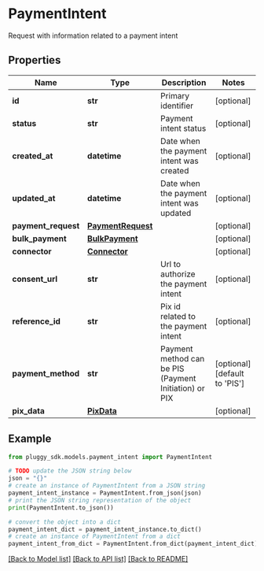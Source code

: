# PaymentIntent

Request with information related to a payment intent

## Properties

Name | Type | Description | Notes
------------ | ------------- | ------------- | -------------
**id** | **str** | Primary identifier | [optional] 
**status** | **str** | Payment intent status | [optional] 
**created_at** | **datetime** | Date when the payment intent was created | [optional] 
**updated_at** | **datetime** | Date when the payment intent was updated | [optional] 
**payment_request** | [**PaymentRequest**](PaymentRequest.md) |  | [optional] 
**bulk_payment** | [**BulkPayment**](BulkPayment.md) |  | [optional] 
**connector** | [**Connector**](Connector.md) |  | [optional] 
**consent_url** | **str** | Url to authorize the payment intent | [optional] 
**reference_id** | **str** | Pix id related to the payment intent | [optional] 
**payment_method** | **str** | Payment method can be PIS (Payment Initiation) or PIX | [optional] [default to 'PIS']
**pix_data** | [**PixData**](PixData.md) |  | [optional] 

## Example

```python
from pluggy_sdk.models.payment_intent import PaymentIntent

# TODO update the JSON string below
json = "{}"
# create an instance of PaymentIntent from a JSON string
payment_intent_instance = PaymentIntent.from_json(json)
# print the JSON string representation of the object
print(PaymentIntent.to_json())

# convert the object into a dict
payment_intent_dict = payment_intent_instance.to_dict()
# create an instance of PaymentIntent from a dict
payment_intent_from_dict = PaymentIntent.from_dict(payment_intent_dict)
```
[[Back to Model list]](../README.md#documentation-for-models) [[Back to API list]](../README.md#documentation-for-api-endpoints) [[Back to README]](../README.md)


